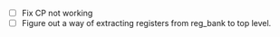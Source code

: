 - [ ] Fix CP not working
- [ ] Figure out a way of extracting registers from reg_bank to top level.
